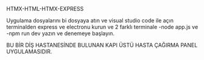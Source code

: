 HTMX-HTML-HTMX-EXPRESS

Uygulama dosyalarını bi dosyaya atın ve visual studio code ile açın terminalden express ve electronu kurun ve 2 farklı terminale -node app.js ve -npm run dev yazın ve denemeye başlayın.

BU BİR DİŞ HASTANESİNDE BULUNAN KAPI ÜSTÜ HASTA ÇAĞIRMA PANEL UYGULAMASIDIR.
